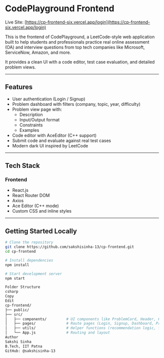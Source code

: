 # CodePlayground Frontend

Live Site: [https://cp-frontend-six.vercel.app/login](https://cp-frontend-six.vercel.app/login)

This is the frontend of CodePlayground, a LeetCode-style web application built to help students and professionals practice real online assessment (OA) and interview questions from top tech companies like Microsoft, ServiceNow, Amazon, and more.

It provides a clean UI with a code editor, test case evaluation, and detailed problem views.

---

## Features

- User authentication (Login / Signup)
- Problem dashboard with filters (company, topic, year, difficulty)
- Problem view page with:
  - Description
  - Input/Output format
  - Constraints
  - Examples
- Code editor with AceEditor (C++ support)
- Submit code and evaluate against real test cases
- Modern dark UI inspired by LeetCode

---

## Tech Stack

### Frontend

- React.js
- React Router DOM
- Axios
- Ace Editor (C++ mode)
- Custom CSS and inline styles

---

## Getting Started Locally

```bash
# Clone the repository
git clone https://github.com/sakshisinha-13/cp-frontend.git
cd cp-frontend

# Install dependencies
npm install

# Start development server
npm start

Folder Structure
csharp
Copy
Edit
cp-frontend/
├── public/
├── src/
│   ├── components/         # UI components like ProblemCard, Header, Filters
│   ├── pages/              # Route pages (Login, Signup, Dashboard, ProblemView)
│   ├── utils/              # Helper functions (recommendation logic, filters, etc.)
│   └── App.js              # Routing and layout
Author
Sakshi Sinha
B.Tech, IIT Patna
GitHub: @sakshisinha-13


